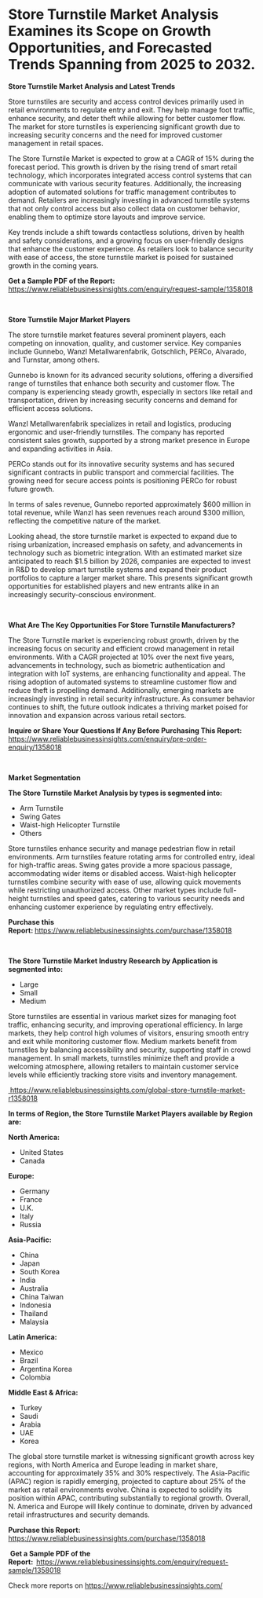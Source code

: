 <p><h1>Store Turnstile Market Analysis Examines its Scope on Growth Opportunities, and Forecasted Trends Spanning from 2025 to 2032.</h1></p><p><strong>Store Turnstile Market Analysis and Latest Trends</strong></p>
<p><p>Store turnstiles are security and access control devices primarily used in retail environments to regulate entry and exit. They help manage foot traffic, enhance security, and deter theft while allowing for better customer flow. The market for store turnstiles is experiencing significant growth due to increasing security concerns and the need for improved customer management in retail spaces.</p><p>The Store Turnstile Market is expected to grow at a CAGR of 15% during the forecast period. This growth is driven by the rising trend of smart retail technology, which incorporates integrated access control systems that can communicate with various security features. Additionally, the increasing adoption of automated solutions for traffic management contributes to demand. Retailers are increasingly investing in advanced turnstile systems that not only control access but also collect data on customer behavior, enabling them to optimize store layouts and improve service.</p><p>Key trends include a shift towards contactless solutions, driven by health and safety considerations, and a growing focus on user-friendly designs that enhance the customer experience. As retailers look to balance security with ease of access, the store turnstile market is poised for sustained growth in the coming years.</p></p>
<p><strong>Get a Sample PDF of the Report:&nbsp;</strong> <a href="https://www.reliablebusinessinsights.com/enquiry/request-sample/1358018?utm_campaign=2464&utm_medium=2&utm_source=Github&utm_content=ia&utm_term=24022025&utm_id=store-turnstile">https://www.reliablebusinessinsights.com/enquiry/request-sample/1358018</a></p>
<p>&nbsp;</p>
<p><strong>Store Turnstile Major Market Players</strong></p>
<p><p>The store turnstile market features several prominent players, each competing on innovation, quality, and customer service. Key companies include Gunnebo, Wanzl Metallwarenfabrik, Gotschlich, PERCo, Alvarado, and Turnstar, among others. </p><p>Gunnebo is known for its advanced security solutions, offering a diversified range of turnstiles that enhance both security and customer flow. The company is experiencing steady growth, especially in sectors like retail and transportation, driven by increasing security concerns and demand for efficient access solutions.</p><p>Wanzl Metallwarenfabrik specializes in retail and logistics, producing ergonomic and user-friendly turnstiles. The company has reported consistent sales growth, supported by a strong market presence in Europe and expanding activities in Asia.</p><p>PERCo stands out for its innovative security systems and has secured significant contracts in public transport and commercial facilities. The growing need for secure access points is positioning PERCo for robust future growth.</p><p>In terms of sales revenue, Gunnebo reported approximately $600 million in total revenue, while Wanzl has seen revenues reach around $300 million, reflecting the competitive nature of the market. </p><p>Looking ahead, the store turnstile market is expected to expand due to rising urbanization, increased emphasis on safety, and advancements in technology such as biometric integration. With an estimated market size anticipated to reach $1.5 billion by 2026, companies are expected to invest in R&D to develop smart turnstile systems and expand their product portfolios to capture a larger market share. This presents significant growth opportunities for established players and new entrants alike in an increasingly security-conscious environment.</p></p>
<p>&nbsp;</p>
<p><strong>What Are The Key Opportunities For Store Turnstile Manufacturers?</strong></p>
<p><p>The Store Turnstile market is experiencing robust growth, driven by the increasing focus on security and efficient crowd management in retail environments. With a CAGR projected at 10% over the next five years, advancements in technology, such as biometric authentication and integration with IoT systems, are enhancing functionality and appeal. The rising adoption of automated systems to streamline customer flow and reduce theft is propelling demand. Additionally, emerging markets are increasingly investing in retail security infrastructure. As consumer behavior continues to shift, the future outlook indicates a thriving market poised for innovation and expansion across various retail sectors.</p></p>
<p><strong>Inquire or Share Your Questions If Any Before Purchasing This Report:</strong> <a href="https://www.reliablebusinessinsights.com/enquiry/pre-order-enquiry/1358018?utm_campaign=2464&utm_medium=2&utm_source=Github&utm_content=ia&utm_term=24022025&utm_id=store-turnstile">https://www.reliablebusinessinsights.com/enquiry/pre-order-enquiry/1358018</a></p>
<p>&nbsp;</p>
<p><strong>Market Segmentation</strong></p>
<p><strong>The Store Turnstile Market Analysis by types is segmented into:</strong></p>
<p><ul><li>Arm Turnstile</li><li>Swing Gates</li><li>Waist-high Helicopter Turnstile</li><li>Others</li></ul></p>
<p><p>Store turnstiles enhance security and manage pedestrian flow in retail environments. Arm turnstiles feature rotating arms for controlled entry, ideal for high-traffic areas. Swing gates provide a more spacious passage, accommodating wider items or disabled access. Waist-high helicopter turnstiles combine security with ease of use, allowing quick movements while restricting unauthorized access. Other market types include full-height turnstiles and speed gates, catering to various security needs and enhancing customer experience by regulating entry effectively.</p></p>
<p><strong>Purchase this Report:&nbsp;</strong><a href="https://www.reliablebusinessinsights.com/purchase/1358018?utm_campaign=2464&utm_medium=2&utm_source=Github&utm_content=ia&utm_term=24022025&utm_id=store-turnstile">https://www.reliablebusinessinsights.com/purchase/1358018</a></p>
<p>&nbsp;</p>
<p><strong>The Store Turnstile Market Industry Research by Application is segmented into:</strong></p>
<p><ul><li>Large</li><li>Small</li><li>Medium</li></ul></p>
<p><p>Store turnstiles are essential in various market sizes for managing foot traffic, enhancing security, and improving operational efficiency. In large markets, they help control high volumes of visitors, ensuring smooth entry and exit while monitoring customer flow. Medium markets benefit from turnstiles by balancing accessibility and security, supporting staff in crowd management. In small markets, turnstiles minimize theft and provide a welcoming atmosphere, allowing retailers to maintain customer service levels while efficiently tracking store visits and inventory management.</p></p>
<p><a href="https://www.reliablebusinessinsights.com/global-store-turnstile-market-r1358018?utm_campaign=2464&utm_medium=2&utm_source=Github&utm_content=ia&utm_term=24022025&utm_id=store-turnstile">&nbsp;https://www.reliablebusinessinsights.com/global-store-turnstile-market-r1358018</a></p>
<p><strong>In terms of Region, the Store Turnstile Market Players available by Region are:</strong></p>
<p>
    <p> <strong> North America: </strong>
        <ul>
            <li>United States</li>
            <li>Canada</li>
        </ul>
        </p> 
    <p> <strong> Europe: </strong>
        <ul>
            <li>Germany</li>
            <li>France</li>
            <li>U.K.</li>
            <li>Italy</li>
            <li>Russia</li>
        </ul>
        </p> 
    <p> <strong> Asia-Pacific: </strong>
        <ul>
            <li>China</li>
            <li>Japan</li>
            <li>South Korea</li>
            <li>India</li>
            <li>Australia</li>
            <li>China Taiwan</li>
            <li>Indonesia</li>
            <li>Thailand</li>
            <li>Malaysia</li>
        </ul>
        </p> 
    <p> <strong> Latin America: </strong>
        <ul>
            <li>Mexico</li>
            <li>Brazil</li>
            <li>Argentina Korea</li>
            <li>Colombia</li>
        </ul>
        </p> 
    <p> <strong> Middle East & Africa: </strong>
        <ul>
            <li>Turkey</li>
            <li>Saudi</li>
            <li>Arabia</li>
            <li>UAE</li>
            <li>Korea</li>
        </ul>
    </p>
    </p>
<p><p>The global store turnstile market is witnessing significant growth across key regions, with North America and Europe leading in market share, accounting for approximately 35% and 30% respectively. The Asia-Pacific (APAC) region is rapidly emerging, projected to capture about 25% of the market as retail environments evolve. China is expected to solidify its position within APAC, contributing substantially to regional growth. Overall, N. America and Europe will likely continue to dominate, driven by advanced retail infrastructures and security demands.</p></p>
<p><strong>Purchase this Report: </strong><a href="https://www.reliablebusinessinsights.com/purchase/1358018?utm_campaign=2464&utm_medium=2&utm_source=Github&utm_content=ia&utm_term=24022025&utm_id=store-turnstile">https://www.reliablebusinessinsights.com/purchase/1358018</a></p>
<p>&nbsp;<strong>Get a Sample PDF of the Report:&nbsp;&nbsp;</strong><a href="https://www.reliablebusinessinsights.com/enquiry/request-sample/1358018?utm_campaign=2464&utm_medium=2&utm_source=Github&utm_content=ia&utm_term=24022025&utm_id=store-turnstile">https://www.reliablebusinessinsights.com/enquiry/request-sample/1358018</a></p>
<p><strong></strong></p>
<p>Check more reports on <a href="https://www.reliablebusinessinsights.com/?utm_campaign=2464&utm_medium=2&utm_source=Github&utm_content=ia&utm_term=24022025&utm_id=store-turnstile">https://www.reliablebusinessinsights.com/</a></p>